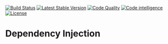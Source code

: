 [![Build Status](https://travis-ci.com/open-engine/di.svg?branch=master)](https://travis-ci.com/open-engine/di)
[![Latest Stable Version](https://img.shields.io/packagist/v/open-engine/di.svg)](https://packagist.org/packages/open-engine/di)
[![Code Quality](https://img.shields.io/scrutinizer/g/open-engine/di.svg)](https://scrutinizer-ci.com/g/open-engine/di)
[![Code intelligence](https://scrutinizer-ci.com/g/open-engine/di/badges/code-intelligence.svg?b=master)](https://scrutinizer-ci.com/g/open-engine/di)
[![License](https://img.shields.io/badge/license-GPL%203-green.svg)](https://github.com/open-engine/di/blob/master/LICENSE)

# Dependency Injection

